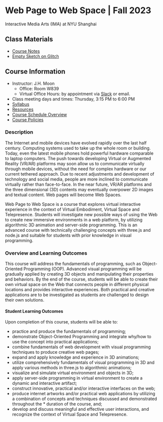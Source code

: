 # Web Page to Web Space | Fall 2023
Interactive Media Arts (IMA) at NYU Shanghai

## Class Materials
* [Course Notes](https://docs.google.com/document/d/1_KAc3IYll3QHzGT2VizRUSOwpKSDmDN88llLNoY5vVU/edit?usp=sharing)
* [Empty Sketch on Glitch](https://glitch.com/edit/#!/empty-project-p5-three)

## Course Information
* Instructor: J.H. Moon
  * Office: Room W839
  * Virtual Office Hours: by appointment via [Slack](https://join.slack.com/t/imaallclasses/shared_invite/zt-22cypuwo1-EsljeaLOP_ks6ZZn_Fwzfw) or email.
* Class meeting days and times: Thursday, 3:15 PM to 6:00 PM 
* [Syllabus](https://docs.google.com/document/d/14vZ0bdSUIb3AAjqV1bl6_tYKCzKU81rlszq5GFeNxlY/edit?usp=sharing)
* [Resources](https://docs.google.com/document/d/14vZ0bdSUIb3AAjqV1bl6_tYKCzKU81rlszq5GFeNxlY/edit#bookmark=id.7hn1xbffa92p)
* [Course Schedule Overview](https://docs.google.com/document/d/14vZ0bdSUIb3AAjqV1bl6_tYKCzKU81rlszq5GFeNxlY/edit#bookmark=id.y6mbbsoi6t21)
* [Course Policies](https://docs.google.com/document/d/14vZ0bdSUIb3AAjqV1bl6_tYKCzKU81rlszq5GFeNxlY/edit#bookmark=id.azhyd49tdw8p)

### Description
The Internet and mobile devices have evolved rapidly over the last half century. Computing systems used to take up the whole room or building. Today, even the latest mobile phones hold powerful hardware comparable to laptop computers. The push towards developing Virtual or Augmented Reality (VR/AR) platforms may soon allow us to communicate virtually through mobile devices, without the need for complex hardware or our current tethered approach. Due to recent adjustments and development of technology and social media, people are more inclined to communicate virtually rather than face-to-face. In the near future, VR/AR platforms and the three dimensional (3D) contents may eventually overpower 2D images and textual content. Web pages will become Web Spaces. 

Web Page to Web Space is a course that explores virtual interactive experience in the context of Virtual Embodiment, Virtual Space and Telepresence. Students will investigate new possible ways of using the Web to create new immersive environments in a web platform, by utilizing algorithmic 3D animation and server-side programming. This is an advanced course with technically challenging concepts with three.js and node.js and suitable for students with prior knowledge in visual programming.

 
### Overview and Learning Outcomes
This course will address the fundamentals of programming, such as Object-Oriented Programming (OOP). Advanced visual programming will be gradually applied by creating 3D objects and manipulating their properties and behaviors. By the end of the course, students will be able to create their own virtual space on the Web that connects people in different physical locations and provides interactive experiences. Both practical and creative applications are to be investigated as students are challenged to design their own solutions.
 
#### Student Learning Outcomes
Upon completion of this course, students will be able to:
* practice and produce the fundamentals of programming;
* demonstrate Object-Oriented Programming and integrate why/how to use the concept into practical applications;
* combine fundamentals of web development with visual programming techniques to produce creative web pages;
* expand and apply knowledge and experience in 3D animations;
* utilize comprehensively fundamentals of visual programming in 3D and apply various methods in three.js to algorithmic animations;
* visualize and simulate virtual environment and objects in 3D;
* apply server-side programming in virtual environment to create a dynamic and interactive artifact;
* construct innovative, practical and/or interactive interfaces on the web;
* produce internet artworks and/or practical web applications by utilizing a combination of concepts and techniques discussed and demonstrated throughout the * duration of the course, and;
* develop and discuss meaningful and effective user interactions, and recognize the context of Virtual Space and Telepresence.
